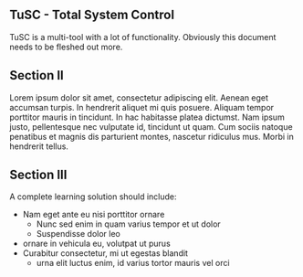 
TuSC - Total System Control
---------------------------
TuSC is a multi-tool with a lot of functionality.  Obviously this document needs to be fleshed out more.


Section II
----------
Lorem ipsum dolor sit amet, consectetur adipiscing elit. Aenean eget accumsan turpis. In hendrerit aliquet mi quis posuere. Aliquam tempor porttitor mauris in tincidunt. In hac habitasse platea dictumst. Nam ipsum justo, pellentesque nec vulputate id, tincidunt ut quam. Cum sociis natoque penatibus et magnis dis parturient montes, nascetur ridiculus mus. Morbi in hendrerit tellus.


Section III
-----------
A complete learning solution should include:

* Nam eget ante eu nisi porttitor ornare
    * Nunc sed enim in quam varius tempor et ut dolor
    * Suspendisse dolor leo
* ornare in vehicula eu, volutpat ut purus
* Curabitur consectetur, mi ut egestas blandit
    * urna elit luctus enim, id varius tortor mauris vel orci

